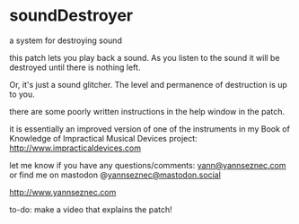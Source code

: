 # soundDestroyer
a system for destroying sound

this patch lets you play back a sound. As you listen to the sound it will be destroyed until there is nothing left.

Or, it's just a sound glitcher. The level and permanence of destruction is up to you.

there are some poorly written instructions in the help window in the patch. 

it is essentially an improved version of one of the instruments in my Book of Knowledge of Impractical Musical Devices project: http://www.impracticaldevices.com

let me know if you have any questions/comments: yann@yannseznec.com or find me on mastodon @yannseznec@mastodon.social

http://www.yannseznec.com

to-do: make a video that explains the patch!
